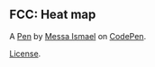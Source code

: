 FCC: Heat map
-------------


A [Pen](https://codepen.io/messaismael/pen/BayzBMo) by [Messa Ismael](https://codepen.io/messaismael) on [CodePen](https://codepen.io).

[License](https://codepen.io/messaismael/pen/BayzBMo/license).